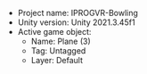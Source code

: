 <!-- UNITY CODE ASSIST INSTRUCTIONS START -->
- Project name: IPROGVR-Bowling
- Unity version: Unity 2021.3.45f1
- Active game object:
  - Name: Plane (3)
  - Tag: Untagged
  - Layer: Default
<!-- UNITY CODE ASSIST INSTRUCTIONS END -->